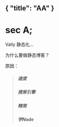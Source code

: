 {
	"title": "AA"
}
------

# sec A; 
Vally 静态化... 

为什么要做静态博客？ 

原因： 

> ##### 速度 
> ##### 搜索引擎 
> ##### 精简 
> ##### 学Node 
